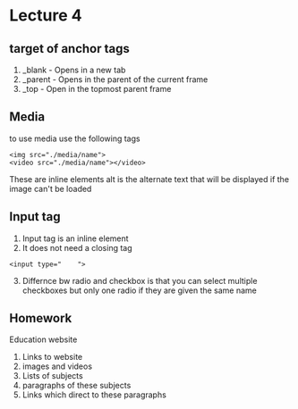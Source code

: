 # Lecture 4

## target of anchor tags

1. _blank - Opens in a new tab 
2. _parent - Opens in the parent of the current frame
3. _top - Open in the topmost parent frame

## Media

to use media use the following tags
```
<img src="./media/name">
<video src="./media/name"></video>
```
These are inline elements
alt is the alternate text that will be displayed if the image can't be loaded

## Input tag

1. Input tag is an inline element
2. It does not need a closing tag
```
<input type="    ">
```
3. Differnce bw radio and checkbox is that you can select multiple checkboxes but only one radio if they are given the same name

## Homework

Education website
1. Links to website
2. images and videos
3. Lists of subjects
4. paragraphs of these subjects
5. Links which direct to these paragraphs